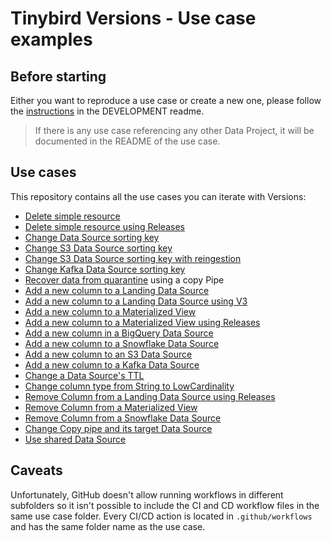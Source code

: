 # Tinybird Versions - Use case examples

## Before starting

Either you want to reproduce a use case or create a new one, please follow the [instructions](DEVELOPMENT/README.md) in the DEVELOPMENT readme.

> If there is any use case referencing any other Data Project, it will be documented in the README of the use case.

## Use cases

This repository contains all the use cases you can iterate with Versions:

- [Delete simple resource](delete_simple_resource)
- [Delete simple resource using Releases](v3/delete_simple_resource)
- [Change Data Source sorting key](change_sorting_key)
- [Change S3 Data Source sorting key](change_sorting_key_to_s3_data_source)
- [Change S3 Data Source sorting key with reingestion](change_sorting_key_to_s3_data_source_with_reingestion)
- [Change Kafka Data Source sorting key](change_sorting_key_to_kafka_data_source)
- [Recover data from quarantine](v3/Quarentine_V3) using a copy Pipe
- [Add a new column to a Landing Data Source](add_column_landing_ds)
- [Add a new column to a Landing Data Source using V3](v3/add_column_landing_ds)
- [Add a new column to a Materialized View](add_column_materialized_view)
- [Add a new column to a Materialized View using Releases](v3/add_nullable_column_to_landing_datas_source)
- [Add a new column in a BigQuery Data Source](add_column_BQ_ds)
- [Add a new column to a Snowflake Data Source](add_column_snowflake_ds)
- [Add a new column to an S3 Data Source](add_column_to_s3_ds)
- [Add a new column to a Kafka Data Source](add_column_kafka_ds)
- [Change a Data Source's TTL](change_ttl)
- [Change column type from String to LowCardinality](change_column_type_to_lowcardinality)
- [Remove Column from a Landing Data Source using Releases](v3/delete_column_from_landing_data_source_releases)
- [Remove Column from a Materialized View](delete_column_materialized_view)
- [Remove Column from a Snowflake Data Source](delete_column_snowflake_ds)
- [Change Copy pipe and its target Data Source](change_copy_pipe)
- [Use shared Data Source](use_new_columns_from_shared_datasource)

## Caveats

Unfortunately, GitHub doesn't allow running workflows in different subfolders so it isn't possible to include the CI and CD workflow files in the same use case folder. Every CI/CD action is located in `.github/workflows` and has the same folder name as the use case.
